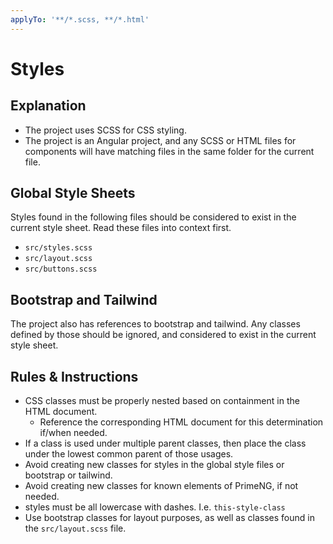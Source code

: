 ```yaml
---
applyTo: '**/*.scss, **/*.html'
---
```


# Styles

## Explanation
  - The project uses SCSS for CSS styling.
  - The project is an Angular project, and any SCSS or HTML files for components will have matching files in the same folder for the current file.

## Global Style Sheets
Styles found in the following files should be considered to exist in the current style sheet.  Read these files into context first.
  - `src/styles.scss`
  - `src/layout.scss`
  - `src/buttons.scss`

## Bootstrap and Tailwind
The project also has references to bootstrap and tailwind.  Any classes defined by those should be ignored, and considered to exist in the current style sheet.

## Rules & Instructions
  - CSS classes must be properly nested based on containment in the HTML document.
    - Reference the corresponding HTML document for this determination if/when needed.
  - If a class is used under multiple parent classes, then place the class under the lowest common parent of those usages.
  - Avoid creating new classes for styles in the global style files or bootstrap or tailwind.
  - Avoid creating new classes for known elements of PrimeNG, if not needed.
  - styles must be all lowercase with dashes.  I.e. `this-style-class`
  - Use bootstrap classes for layout purposes, as well as classes found in the `src/layout.scss` file.
  